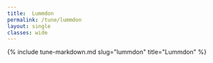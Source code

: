 ```yaml
---
title:  Lummdon
permalink: /tune/lummdon
layout: single
classes: wide
---
```

{% include tune-markdown.md slug="lummdon" title="Lummdon" %}
